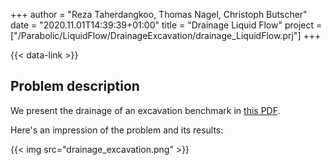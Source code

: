 +++
author = "Reza Taherdangkoo, Thomas Nagel, Christoph Butscher"
date = "2020.11.01T14:39:39+01:00"
title = "Drainage Liquid Flow"
project = ["/Parabolic/LiquidFlow/DrainageExcavation/drainage_LiquidFlow.prj"]
+++

{{< data-link >}}

## Problem description

We present the drainage of an excavation benchmark in [this PDF](drainage_LiquidFlow.pdf).

Here's an impression of the problem and its results:

{{< img src="drainage_excavation.png" >}}
